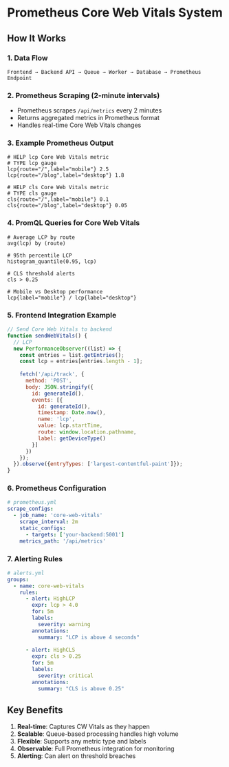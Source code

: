# Prometheus Core Web Vitals System

## How It Works

### 1. Data Flow
```
Frontend → Backend API → Queue → Worker → Database → Prometheus Endpoint
```

### 2. Prometheus Scraping (2-minute intervals)
- Prometheus scrapes `/api/metrics` every 2 minutes
- Returns aggregated metrics in Prometheus format
- Handles real-time Core Web Vitals changes

### 3. Example Prometheus Output
```
# HELP lcp Core Web Vitals metric
# TYPE lcp gauge
lcp{route="/",label="mobile"} 2.5
lcp{route="/blog",label="desktop"} 1.8

# HELP cls Core Web Vitals metric  
# TYPE cls gauge
cls{route="/",label="mobile"} 0.1
cls{route="/blog",label="desktop"} 0.05
```

### 4. PromQL Queries for Core Web Vitals

```promql
# Average LCP by route
avg(lcp) by (route)

# 95th percentile LCP
histogram_quantile(0.95, lcp)

# CLS threshold alerts
cls > 0.25

# Mobile vs Desktop performance
lcp{label="mobile"} / lcp{label="desktop"}
```

### 5. Frontend Integration Example

```javascript
// Send Core Web Vitals to backend
function sendWebVitals() {
  // LCP
  new PerformanceObserver((list) => {
    const entries = list.getEntries();
    const lcp = entries[entries.length - 1];
    
    fetch('/api/track', {
      method: 'POST',
      body: JSON.stringify({
        id: generateId(),
        events: [{
          id: generateId(),
          timestamp: Date.now(),
          name: 'lcp',
          value: lcp.startTime,
          route: window.location.pathname,
          label: getDeviceType()
        }]
      })
    });
  }).observe({entryTypes: ['largest-contentful-paint']});
}
```

### 6. Prometheus Configuration

```yaml
# prometheus.yml
scrape_configs:
  - job_name: 'core-web-vitals'
    scrape_interval: 2m
    static_configs:
      - targets: ['your-backend:5001']
    metrics_path: '/api/metrics'
```

### 7. Alerting Rules

```yaml
# alerts.yml
groups:
  - name: core-web-vitals
    rules:
      - alert: HighLCP
        expr: lcp > 4.0
        for: 5m
        labels:
          severity: warning
        annotations:
          summary: "LCP is above 4 seconds"
          
      - alert: HighCLS
        expr: cls > 0.25
        for: 5m
        labels:
          severity: critical
        annotations:
          summary: "CLS is above 0.25"
```

## Key Benefits

1. **Real-time**: Captures CW Vitals as they happen
2. **Scalable**: Queue-based processing handles high volume
3. **Flexible**: Supports any metric type and labels
4. **Observable**: Full Prometheus integration for monitoring
5. **Alerting**: Can alert on threshold breaches
